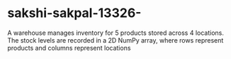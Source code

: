 # sakshi-sakpal-13326-
A warehouse manages inventory for 5 products stored across 4 locations. The stock levels are recorded in a 2D NumPy array, where rows represent products and columns represent locations
